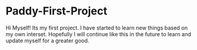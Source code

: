 # Paddy-First-Project

Hi Myself!
Its my first project.
I have started to learn new things based on my own interset.
Hopefully I will continue like this in the future to learn and update myself for a greater good.
